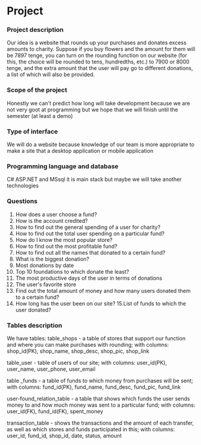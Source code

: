 # Project

### Project description
Our idea is a website that rounds up your purchases and donates excess amounts to charity. Suppose if you buy flowers and the amount for them will be 7897 tenge, you can turn on the rounding function on our website (for this, the choice will be rounded to tens, hundredths, etc.) to 7900 or 8000 tenge, and the extra amount that the user will pay go to different donations, a list of which will also be provided.

### Scope of the project
Honestly we can't predict how long will take development because we are not very goot at programming  but we hope that we will finish until the semester (at least a demo)

### Type of interface
We will do a website because knowledge of our team is more appropriate to make a site that a desktop application or mobile application

### Programming language and database
C# ASP.NET and MSsql it is main stack but maybe we will take another technologies

### Questions
1. How does a user choose a fund?
2. How is the account credited?
3. How to find out the general spending of a user for charity?
4. How to find out the total user spending on a particular fund?
5. How do I know the most popular store?
6. How to find out the most profitable fund?
7. How to find out all the names that donated to a certain fund?
8. What is the biggest donation?
9. Most donations by date
10. Top 10 foundations to which donate the least?
11. The most productive days of the user in terms of donations
12. The user's favorite store
13. Find out the total amount of money and how many users donated them to a certain fund?
14. How long has the user been on our site?
15.List of funds to which the user donated?

### Tables description
We have tables:
table_shops - a table of stores that support our function and where you can make purchases with rounding; with columns: shop_id(PK), shop_name, shop_desc, shop_pic, shop_link

table_user - table of users of our site; with columns: user_id(PK), user_name, user_phone, user_email

table _funds - a table of funds to which money from purchases will be sent; with columns: fund_id(PK), fund_name, fund_desc, fund_pic, fund_link

user-found_relation_table - a table that shows which funds the user sends money to and how much money was sent to a particular fund; with columns: user_id(FK),  fund_id(FK), spent_money

transaction_table - shows the transactions and the amount of each transfer, as well as which stores and funds participated in this; with columns: user_id,  fund_id, shop_id, date, status, amount


